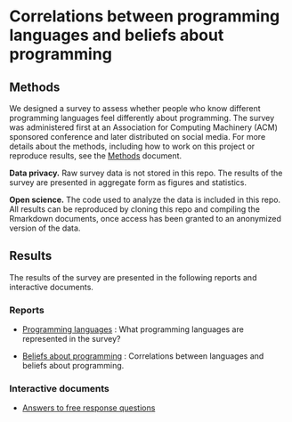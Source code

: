# Correlations between programming languages and beliefs about programming

## Methods

We designed a survey to assess whether people who know different programming
languages feel differently about programming. The survey was administered first
at an Association for Computing Machinery (ACM) sponsored conference and later
distributed on social media. For more details about the methods, including
how to work on this project or reproduce results, see the [Methods](docs/methods.md)
document.

**Data privacy.** Raw survey data is not stored in this repo. The results of the
survey are presented in aggregate form as figures and statistics.

**Open science.** The code used to analyze the data is included in this repo.
All results can be reproduced by cloning this repo and compiling the Rmarkdown
documents, once access has been granted to an anonymized version of the data.

## Results

The results of the survey are presented in the following
reports and interactive documents.

### Reports

- [Programming languages](docs/languages.md)
:   What programming languages are represented in the survey?

- [Beliefs about programming](docs/beliefs.md)
:   Correlations between languages and beliefs about programming.

### Interactive documents

- [Answers to free response questions](docs/free-responses.Rmd)
